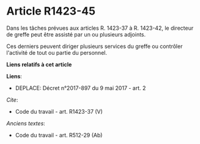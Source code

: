 # Article R1423-45

Dans les tâches prévues aux articles R. 1423-37 à R. 1423-42, le directeur de greffe peut être assisté par un ou plusieurs
adjoints.

Ces derniers peuvent diriger plusieurs services du greffe ou contrôler l'activité de tout ou partie du personnel.

**Liens relatifs à cet article**

**Liens**:

  - DEPLACE: Décret n°2017-897 du 9 mai 2017 - art. 2

_Cite_:

  - Code du travail - art. R1423-37 (V)

_Anciens textes_:

  - Code du travail - art. R512-29 (Ab)
